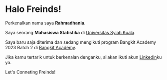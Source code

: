 # Halo Freinds! 

Perkenalkan nama saya **Rahmadhania**.

Saya seorang **Mahasiswa Statistika** di [Universitas Syiah Kuala](https://usk.ac.id/).

Saya baru saja diterima dan sedang mengikuti program Bangkit Academy 2023 Batch 2 di
[Bangkit Academy](https://grow.google/intl/id_id/bangkit/?tab=machine-learning).

Jika kamu tertarik untuk berkenalan denganku, silakan ikuti akun [Linkedin](https://www.linkedin.com/in/rahmadhania-ridwan-aa8a5621a/)ku ya.

Let's Conneting Freinds!
